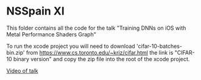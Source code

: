 # NSSpain XI

This folder contains all the code for the talk "Training DNNs on iOS with Metal Performance Shaders Graph"

To run the xcode project you will need to download 'cifar-10-batches-bin.zip' from https://www.cs.toronto.edu/~kriz/cifar.html the link is "CIFAR-10 binary version" and copy the zip file into the root of the xcode project.

[Video of talk](https://vimeo.com/881989629)
